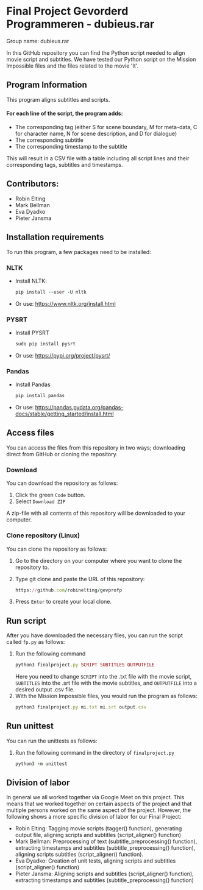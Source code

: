 # Final Project Gevorderd Programmeren - dubieus.rar
Group name: dubieus.rar

In this GitHub repository you can find the Python script needed to align movie script and subtitles. We have tested our Python script on the Mission Impossible files and the files related to the movie 'It'.

## Program Information
This program aligns subtitles and scripts.

#### For each line of the script, the program adds:
* The corresponding tag (either S for scene boundary, M for meta-data, C for character name, N for scene description, and D for dialogue)
* The corresponding subtitle
* The corresponding timestamp to the subtitle

This will result in a CSV file with a table including all script lines and their corresponding tags, subtitles and timestamps.

## Contributors:

* Robin Elting
* Mark Bellman
* Eva Dyadko
* Pieter Jansma

## Installation requirements
To run this program, a few packages need to be installed:

### NLTK
* Install NLTK:
   ```ruby
   pip install --user -U nltk
   ```
* Or use: https://www.nltk.org/install.html

### PYSRT
* Install PYSRT
   ```ruby
   sudo pip install pysrt
   ```
* Or use: https://pypi.org/project/pysrt/

### Pandas
* Install Pandas
   ```ruby
   pip install pandas
   ```
* Or use: https://pandas.pydata.org/pandas-docs/stable/getting_started/install.html

## Access files
You can access the files from this repository in two ways; downloading direct from GitHub or cloning the repository.

### Download
You can download the repository as follows:
1. Click the green `Code` button.
2. Select `Download ZIP`

A zip-file with all contents of this repository will be downloaded to your computer.

### Clone repository (Linux)
You can clone the repository as follows:
1. Go to the directory on your computer where you want to clone the repository to.
2. Type git clone and paste the URL of this repository:
   
   ```ruby
   https://github.com/robinelting/gevprofp
   ```
3. Press `Enter` to create your local clone.

## Run script
After you have downloaded the necessary files, you can run the script called `fp.py` as follows:
1. Run the following command
   ```ruby
   python3 finalproject.py SCRIPT SUBTITLES OUTPUTFILE
   ```
   Here you need to change `SCRIPT` into the .txt file with the movie script, `SUBTITLES` into the .srt file with the movie subtitles, and `OUTPUTFILE` into a desired output        .csv file.
2. With the Mission Impossible files, you would run the program as follows:
   ```ruby
   python3 finalproject.py mi.txt mi.srt output.csv
   ```
## Run unittest
You can run the unittests as follows:
1. Run the following command in the directory of `finalproject.py`
   ```ruby
   python3 -m unittest
   ```

## Division of labor
In general we all worked together via Google Meet on this project. This means that we worked together on certain aspects of the project and that multiple persons worked on the same aspect of the project. However, the following shows a more specific division of labor for our Final Project:

* Robin Elting: Tagging movie scripts (tagger() function), generating output file, aligning scripts and subtitles (script_aligner() function)
* Mark Bellman: Preprocessing of text (subtitle_preprocessing() function), extracting timestamps and subtitles (subtitle_preprocessing() function), aligning scripts subtitles (script_aligner() function).
* Eva Dyadko: Creation of unit tests, aligning scripts and subtitles (script_aligner() function)
* Pieter Jansma: Aligning scripts and subtitles (script_aligner() function), extracting timestamps and subtitles (subtitle_preprocessing() function)
